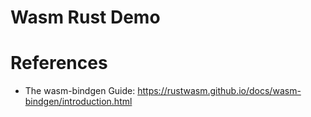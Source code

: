 Wasm Rust Demo
===================

# References

* The wasm-bindgen Guide: https://rustwasm.github.io/docs/wasm-bindgen/introduction.html